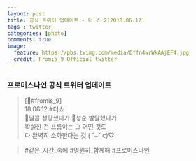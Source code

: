 ```yaml
---
layout: post
title: 공식 트위터 업데이트 - 더 쇼 2(2018.06.12)
tags : twitter
categories: [photo]
comments: true
image:
  feature: https://pbs.twimg.com/media/Dffn4wrWkAAjEF4.jpg
  credit: Fromis_9 Official twitter
---
```


### 프로미스나인 공식 트위터 업데이트

> [💌#fromis_9]  
18.06.12 #더쇼  
🍹달콤 청량했다가 🌠청순 발랄했다가  
확실한 건 프롬이는 그 어떤 것도  
다 완벽히 소화한다는 것 ( ˘⌣˘ c)♡  

> #같은_시간_속에 #영원히_함께해 #프로미스나인

